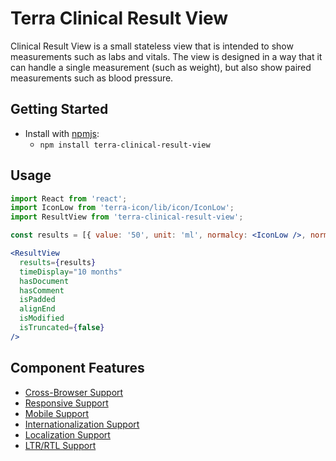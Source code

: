 # Terra Clinical Result View

Clinical Result View is a small stateless view that is intended to show measurements such as labs and vitals. The view is designed in a way that it can handle a single measurement (such as weight), but also show paired measurements such as blood pressure.

## Getting Started

- Install with [npmjs](https://www.npmjs.com):
  - `npm install terra-clinical-result-view`

## Usage

```jsx
import React from 'react';
import IconLow from 'terra-icon/lib/icon/IconLow';
import ResultView from 'terra-clinical-result-view';

const results = [{ value: '50', unit: 'ml', normalcy: <IconLow />, normalcyColor: '#0053e6' }];

<ResultView
  results={results}
  timeDisplay="10 months"
  hasDocument
  hasComment
  isPadded
  alignEnd
  isModified
  isTruncated={false}
/>
```

## Component Features

 * [Cross-Browser Support](https://github.com/cerner/terra-core/wiki/Component-Features#cross-browser-support)
 * [Responsive Support](https://github.com/cerner/terra-core/wiki/Component-Features#responsive-support)
 * [Mobile Support](https://github.com/cerner/terra-core/wiki/Component-Features#mobile-support)
 * [Internationalization Support](https://github.com/cerner/terra-core/wiki/Component-Features#internationalization-i18n-support)
 * [Localization Support](https://github.com/cerner/terra-core/wiki/Component-Features#localization-support)
 * [LTR/RTL Support](https://github.com/cerner/terra-core/wiki/Component-Features#ltr--rtl-support)
